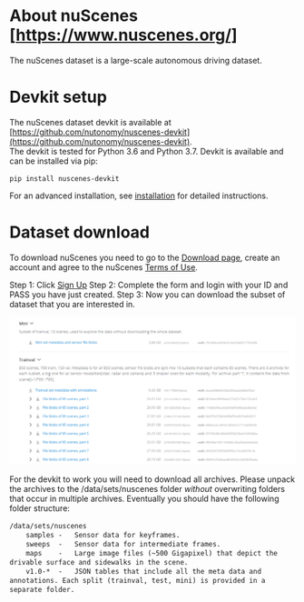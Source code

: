 # About nuScenes [https://www.nuscenes.org/]
The nuScenes dataset is a large-scale autonomous driving dataset.  

# Devkit setup
The nuScenes dataset devkit is available at [https://github.com/nutonomy/nuscenes-devkit](https://github.com/nutonomy/nuscenes-devkit).  
The devkit is tested for Python 3.6 and Python 3.7. Devkit is available and can be installed via pip:  
```
pip install nuscenes-devkit
```
For an advanced installation, see [installation](https://github.com/nutonomy/nuscenes-devkit/blob/master/setup/installation.md) for detailed instructions.

# Dataset download
To download nuScenes you need to go to the [Download page](https://www.nuscenes.org/download), create an account and agree to the nuScenes [Terms of Use](https://www.nuscenes.org/terms-of-use).

Step 1: Click [Sign Up](https://www.nuscenes.org/sign-up)
Step 2: Complete the form and login with your ID and PASS you have just created. 
Step 3: Now you can download the subset of dataset that you are interested in.  
  
![Alt text](assets/nuscene1.PNG)
  
For the devkit to work you will need to download all archives. Please unpack the archives to the /data/sets/nuscenes folder *without* overwriting folders that occur in multiple archives. Eventually you should have the following folder structure:

```
/data/sets/nuscenes
    samples	-	Sensor data for keyframes.
    sweeps	-	Sensor data for intermediate frames.
    maps	-	Large image files (~500 Gigapixel) that depict the drivable surface and sidewalks in the scene.
    v1.0-*	-	JSON tables that include all the meta data and annotations. Each split (trainval, test, mini) is provided in a separate folder.
```
